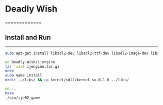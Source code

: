 # Deadly Wish
=============

## Install and Run
-------------

```sh
sudo apt-get install libsdl2-dev libsdl2-ttf-dev libsdl2-image-dev libsdl2-mixer-dev 

cd Deadly-Wish/ijengine
tar -vzxf ijengine.tar.gz
make
sudo make install
mkdir ../libs/ && cp kernel/sdl2/kernel.so.0.1.0 ../libs/ 

cd ..
make
./bin/ije02_game
```